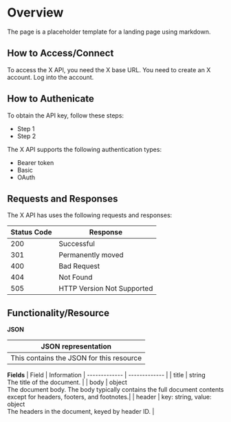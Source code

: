 # Overview
The page is a placeholder template for a landing page using markdown.

## How to Access/Connect
To access the X API, you need the X base URL. You need to create an X account. Log into the account.

## How to Authenicate
To obtain the API key, follow these steps:
* Step 1
* Step 2

The X API supports the following authentication types:
* Bearer token
* Basic
* OAuth

## Requests and Responses
The X API has uses the following requests and responses:

| Status Code   | Response
| ------------- | ------------- |
| 200 | Successful |
| 301 | Permanently moved |
| 400 | Bad Request|
| 404 | Not Found|
| 505 | HTTP Version Not Supported |

## Functionality/Resource

**JSON**

| JSON representation |
| ------------- |
| This contains the JSON for this resource |


**Fields**
| Field   | Information
| ------------- | ------------- |
| title | string <br> The title of the document. |
| body | object <br> The document body. The body typically contains the full document contents except for headers, footers, and footnotes.|
| header | key: string, value: object <br> The headers in the document, keyed by header ID. |


